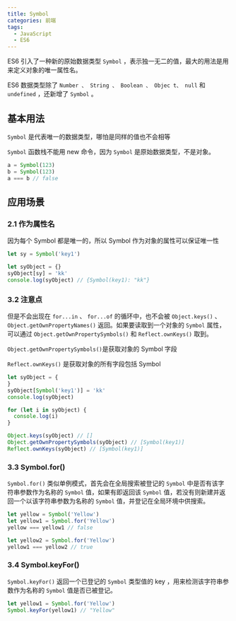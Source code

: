 ```yaml
---
title: Symbol
categories: 前端
tags:
  - JavaScript
  - ES6
---
```


ES6 引入了一种新的原始数据类型 `Symbol` ，表示独一无二的值，最大的用法是用来定义对象的唯一属性名。

ES6 数据类型除了 `Number 、 String 、 Boolean 、 Objec t、 null` 和 `undefined` ，还新增了 `Symbol` 。

## 基本用法

`Symbol` 是代表唯一的数据类型，哪怕是同样的值也不会相等

`Symbol` 函数栈不能用 new 命令，因为 `Symbol` 是原始数据类型，不是对象。

```js
a = Symbol(123)
b = Symbol(123)
a === b // false
```

## 应用场景

### 2.1 作为属性名

因为每个 Symbol 都是唯一的，所以 Symbol 作为对象的属性可以保证唯一性

```js
let sy = Symbol('key1')

let syObject = {}
syObject[sy] = 'kk'
console.log(syObject) // {Symbol(key1): "kk"}
```

### 3.2 注意点

但是不会出现在 `for...in` 、 `for...of` 的循环中，也不会被 `Object.keys()` 、 `Object.getOwnPropertyNames()` 返回。如果要读取到一个对象的 `Symbol` 属性，可以通过 `Object.getOwnPropertySymbols()` 和 `Reflect.ownKeys()` 取到。

`Object.getOwnPropertySymbols()`是获取对象的 Symbol 字段

`Reflect.ownKeys()` 是获取对象的所有字段包括 Symbol

```js
let syObject = {
}
syObject[Symbol('key1')] = 'kk'
console.log(syObject)

for (let i in syObject) {
  console.log(i)
}

Object.keys(syObject) // []
Object.getOwnPropertySymbols(syObject) // [Symbol(key1)]
Reflect.ownKeys(syObject) // [Symbol(key1)]
```


### 3.3 Symbol.for()

`Symbol.for()` 类似单例模式，首先会在全局搜索被登记的 `Symbol` 中是否有该字符串参数作为名称的 `Symbol` 值，如果有即返回该 `Symbol` 值，若没有则新建并返回一个以该字符串参数为名称的 `Symbol` 值，并登记在全局环境中供搜索。

```js
let yellow = Symbol('Yellow')
let yellow1 = Symbol.for('Yellow')
yellow === yellow1 // false

let yellow2 = Symbol.for('Yellow')
yellow1 === yellow2 // true
```

### 3.4 Symbol.keyFor()

`Symbol.keyFor()` 返回一个已登记的 `Symbol` 类型值的 key ，用来检测该字符串参数作为名称的 `Symbol` 值是否已被登记。

```js
let yellow1 = Symbol.for('Yellow')
Symbol.keyFor(yellow1) // "Yellow"
```
